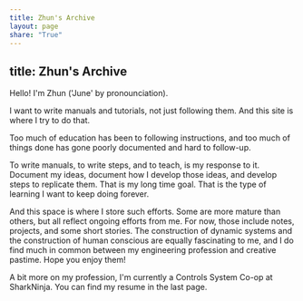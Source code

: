 ```yaml
---
title: Zhun's Archive
layout: page
share: "True"
---
```


title: Zhun's Archive
---
Hello! I'm Zhun ('June' by pronounciation). 

I want to write manuals and tutorials, not just following them. And this site is where I try to do that.

Too much of education has been to following instructions, and too much of things done has gone poorly documented and hard to follow-up. 

To write manuals, to write steps, and to teach, is my response to it. Document my ideas, document how I develop those ideas, and develop steps to replicate them. That is my long time goal. That is the type of learning I want to keep doing forever. 

And this space is where I store such efforts. Some are more mature than others, but all reflect ongoing efforts from me. For now, those include notes, projects, and some short stories. The construction of dynamic systems and the construction of human conscious are equally fascinating to me, and I do find much in common between my engineering profession and creative pastime. Hope you enjoy them! 

A bit more on my profession, I'm currently a Controls System Co-op at SharkNinja. You can find my resume in the last page. 



